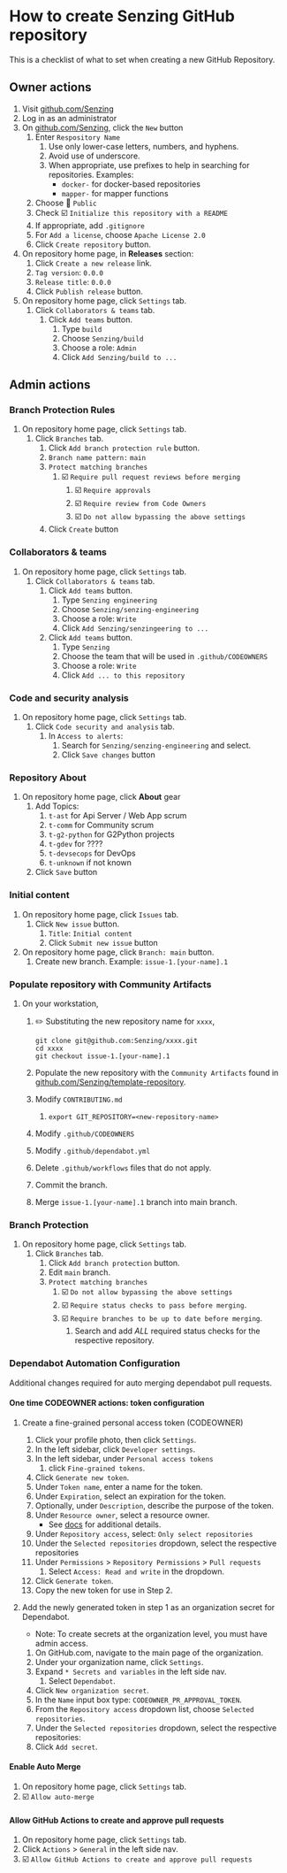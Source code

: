 # How to create Senzing GitHub repository

This is a checklist of what to set when creating a new GitHub Repository.

## Owner actions

1. Visit [github.com/Senzing](https://github.com/Senzing)
1. Log in as an administrator
1. On [github.com/Senzing](https://github.com/Senzing), click the `New` button
    1. Enter `Respository Name`
        1. Use only lower-case letters, numbers, and hyphens.
        1. Avoid use of underscore.
        1. When appropriate, use prefixes to help in searching for repositories.
           Examples:
            - `docker-` for docker-based repositories
            - `mapper-` for mapper functions
    1. Choose :radio_button: `Public`
    1. Check :ballot_box_with_check: `Initialize this repository with a README`
    1. If appropriate, add `.gitignore`
    1. For `Add a license`, choose `Apache License 2.0`
    1. Click `Create repository` button.
1. On repository home page, in **Releases** section:
    1. Click `Create a new release` link.
    1. `Tag version`: `0.0.0`
    1. `Release title`: `0.0.0`
    1. Click `Publish release` button.
1. On repository home page, click `Settings` tab.
    1. Click `Collaborators & teams` tab.
        1. Click `Add teams` button.
            1. Type `build`
            1. Choose `Senzing/build`
            1. Choose a role: `Admin`
            1. Click `Add Senzing/build to ...`

## Admin actions

### Branch Protection Rules

1. On repository home page, click `Settings` tab.
    1. Click `Branches` tab.
        1. Click `Add branch protection rule` button.
        1. `Branch name pattern:`  `main`
        1. `Protect matching branches`
            1. :ballot_box_with_check: `Require pull request reviews before merging`
                1. :ballot_box_with_check: `Require approvals`
                1. :ballot_box_with_check: `Require review from Code Owners`
                1. :ballot_box_with_check: `Do not allow bypassing the above settings`
        1. Click `Create` button

### Collaborators & teams

1. On repository home page, click `Settings` tab.
    1. Click `Collaborators & teams` tab.
        1. Click `Add teams` button.
            1. Type `Senzing engineering`
            1. Choose `Senzing/senzing-engineering`
            1. Choose a role: `Write`
            1. Click `Add Senzing/senzingeering to ...`
        1. Click `Add teams` button.
            1. Type `Senzing`
            1. Choose the team that will be used in `.github/CODEOWNERS`
            1. Choose a role: `Write`
            1. Click `Add ... to this repository`

### Code and security analysis

1. On repository home page, click `Settings` tab.
    1. Click `Code security and analysis` tab.
        1. In `Access to alerts`:
            1. Search for `Senzing/senzing-engineering` and select.
            1. Click `Save changes` button

### Repository About

1. On repository home page, click **About** gear
    1. Add Topics:
        1. `t-ast` for Api Server / Web App scrum
        1. `t-comm` for Community scrum
        1. `t-g2-python` for G2Python projects
        1. `t-gdev` for ????
        1. `t-devsecops` for DevOps
        1. `t-unknown` if not known
    1. Click `Save` button

### Initial content

1. On repository home page, click `Issues` tab.
    1. Click `New issue` button.
        1. `Title`:  `Initial content`
        1. Click `Submit new issue` button
1. On repository home page, click `Branch: main` button.
    1. Create new branch.
       Example:
       `issue-1.[your-name].1`

### Populate repository with Community Artifacts

1. On your workstation,
    1. :pencil2: Substituting the new repository name for `xxxx`,

        ```console
        git clone git@github.com:Senzing/xxxx.git
        cd xxxx
        git checkout issue-1.[your-name].1
        ```

    1. Populate the new repository with the `Community Artifacts` found in
       [github.com/Senzing/template-repository](https://github.com/Senzing/template-repository).
    1. Modify `CONTRIBUTING.md`
        1. `export GIT_REPOSITORY=<new-repository-name>`
    1. Modify `.github/CODEOWNERS`
    1. Modify `.github/dependabot.yml`
    1. Delete `.github/workflows` files that do not apply.
    1. Commit the branch.
    1. Merge `issue-1.[your-name].1` branch into main branch.

### Branch Protection

1. On repository home page, click `Settings` tab.
    1. Click `Branches` tab.
        1. Click `Add branch protection` button.
        1. Edit `main` branch.
        1. `Protect matching branches`
            1. :ballot_box_with_check: `Do not allow bypassing the above settings`
            1. :ballot_box_with_check: `Require status checks to pass before merging`.
            1. :ballot_box_with_check: `Require branches to be up to date before merging`.
                1. Search and add *ALL* required status checks for the respective repository.

### Dependabot Automation Configuration

Additional changes required for auto merging dependabot pull requests.

#### One time CODEOWNER actions: token configuration

1. Create a fine-grained personal access token (CODEOWNER)
    1. Click your profile photo, then click `Settings`.
    1. In the left sidebar, click `Developer settings`.
    1. In the left sidebar, under  `Personal access tokens`
        1. click `Fine-grained tokens`.
    1. Click `Generate new token`.
    1. Under `Token name`, enter a name for the token.
    1. Under `Expiration`, select an expiration for the token.
    1. Optionally, under `Description`, describe the purpose of the token.
    1. Under `Resource owner`, select a resource owner.
        - See [docs](https://docs.github.com/en/authentication/keeping-your-account-and-data-secure/managing-your-personal-access-tokens#creating-a-fine-grained-personal-access-token) for additional details.
    1. Under `Repository access`, select: `Only select repositories`
    1. Under the `Selected repositories` dropdown, select the respective repositories
    1. Under `Permissions` > `Repository Permissions` > `Pull requests`
        1. Select `Access: Read and write` in the dropdown.
    1. Click `Generate token`.
    1. Copy the new token for use in Step 2.

2. Add the newly generated token in step 1 as an organization secret for Dependabot.
    - Note: To create secrets at the organization level, you must have admin access.
    1. On GitHub.com, navigate to the main page of the organization.
    1. Under your organization name, click  `Settings`.
    1. Expand `* Secrets and variables` in the left side nav.
        1. Select `Dependabot`.
    1. Click `New organization secret`.
    1. In the `Name` input box type: `CODEOWNER_PR_APPROVAL_TOKEN`.
    1. From the `Repository access` dropdown list, choose `Selected repositories`.
    1. Under the `Selected repositories` dropdown, select the respective repositories:
    1. Click `Add secret`.

#### Enable Auto Merge

1. On repository home page, click `Settings` tab.
2. :ballot_box_with_check: `Allow auto-merge`

#### Allow GitHub Actions to create and approve pull requests

1. On repository home page, click `Settings` tab.
2. Click `Actions` > `General` in the left side nav.
3. :ballot_box_with_check: `Allow GitHub Actions to create and approve pull requests`
